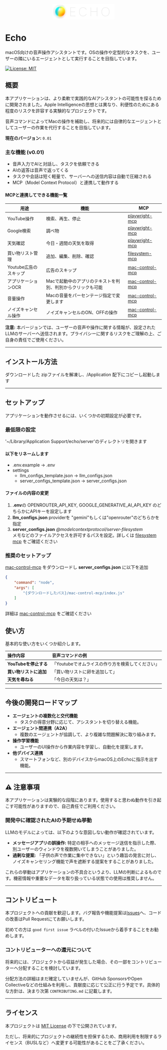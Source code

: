 <p align="center">
  <img src="docs/images/echo-logo.jpg" alt="Echo Logo" width="200">
</p>

# Echo

macOS向けの音声操作アシスタントです。OSの操作や定型的なタスクを、ユーザーの隣にいるエージェントとして実行することを目指しています。

[![License: MIT](https://img.shields.io/badge/License-MIT-yellow.svg)](https://opensource.org/licenses/MIT)

## 概要

本アプリケーションは、より柔軟で実践的なAIアシスタントの可能性を探るために開発されました。Apple Intelligenceの思想とは異なり、利便性のためにある程度のリスクを許容する実験的なプロジェクトです。

音声コマンドによってMacの操作を補助し、将来的には自律的なエージェントとしてユーザーの作業を代行することを目指しています。

**現在のバージョン:** `0.01`

### 主な機能 (v0.01)
* 音声入力でAIと対話し、タスクを依頼できる  
* AIの返答は音声で返ってくる  
* タスクや会話は短く軽量で、サーバーへの送信内容は自動で圧縮される  
* MCP（Model Context Protocol）と連携して動作する  

#### MCPと連携してできる機能一覧
| 用途             | 機能                            | MCP              |
|------------------|---------------------------------|------------------|
| YouTube操作       | 検索、再生、停止         | [playwright-mcp](https://github.com/microsoft/playwright-mcp) |
| Google検索           | 調べ物               | [playwright-mcp](https://github.com/microsoft/playwright-mcp) |
| 天気確認           | 今日・週間の天気を取得               | [playwright-mcp](https://github.com/microsoft/playwright-mcp) |
| 買い物リスト管理   | 追加、編集、削除、確認               | [filesystem-mcp](https://github.com/modelcontextprotocol/servers/tree/main/src/filesystem)     |
| Youtube広告のスキップ   | 広告のスキップ               | [mac-control-mcp](https://github.com/belcrod5/mac-control-mcp)     |
| アプリケーションOCR   | Macで起動中のアプリのテキストを判別、判別からクリックも可能               | [mac-control-mcp](https://github.com/belcrod5/mac-control-mcp)     |
| 音量操作   | Macの音量をパーセンテージ指定で変更します               | [mac-control-mcp](https://github.com/belcrod5/mac-control-mcp)     |
| ノイズキャンセル操作   | ノイズキャンセルのON、OFFの操作               | [mac-control-mcp](https://github.com/belcrod5/mac-control-mcp)     |


**注意:** 本バージョンでは、ユーザーの音声や操作に関する情報が、設定されたLLMのサーバーへ送信されます。プライバシーに関するリスクをご理解の上、ご自身の責任でご使用ください。

---

## インストール方法

ダウンロードした zipファイルを解凍し、/Application 配下にコピーし起動します

---

## セットアップ

アプリケーションを動作させるには、いくつかの初期設定が必要です。

### 最低限の設定
'~/Library/Application Support/echo/server'のディレクトリを開きます

#### 以下をリネームします
* .env.example → .env
* settings
    * llm_configs_template.json → llm_configs.json
    * server_configs_template.json → server_configs.json

#### ファイルの内容の変更
1. **.env**の OPENROUTER_API_KEY, GOOGLE_GENERATIVE_AI_API_KEY のどちらかにAPIキーを設定します
1. **llm_configs.json** providerを "gemini"もしくは"openrouter"のどちらかを指定
1. **server_configs.json** *@modelcontextprotocol/server-filesystem*<br />メモなどのファイルアクセスを許可するパスを設定。詳しくは [filesystem mcp](https://github.com/modelcontextprotocol/servers/tree/main/src/filesystem) をご確認ください

### 推奨のセットアップ
[mac-control-mcp](https://github.com/belcrod5/mac-control-mcp) をダウンロードし
**server_configs.json** に以下を追加
```json
{
    "command": "node",
    "args": [
        "{ダウンロードしたパス}/mac-control-mcp/index.js"
    ]
}
```
詳細は [mac-control-mcp](https://github.com/belcrod5/mac-control-mcp) をご確認ください

## 使い方

基本的な使い方をいくつか紹介します。

| 操作内容 | 音声コマンドの例 |
| :--- | :--- |
| **YouTubeを停止する** | 「Youtubeでオムライスの作り方を検索してください」 | 
| **買い物リストに追加** | 「買い物リストに卵を追加して」 | 
| **天気を尋ねる** | 「今日の天気は？」 | 


---

## 今後の開発ロードマップ

* **エージェントの複数化と交代機能**
    * タスクの得意分野に応じて、アシスタントを切り替える機能。
* **エージェント間連携（A2A）**
    * 複数のエージェントが協調して、より複雑な問題解決に取り組みます。
* **操作学習機能**
    * ユーザーのUI操作から作業内容を学習し、自動化を提案します。
* **他デバイス連携**
    * スマートフォンなど、別のデバイスからmacOS上のEchoに指示を出す機能。

---

## ⚠️ 注意事項

本アプリケーションは実験的な段階にあります。使用すると思わぬ動作を引き起こす可能性がありますので、自己責任でご利用ください。

### 開発中に確認されたAIの予期せぬ挙動

LLMのモデルによっては、以下のような意図しない動作が確認されています。

* **メッセージアプリの誤操作:** 特定の相手へのメッセージ送信を指示した際、別ユーザーのウィンドウを複数開いてしまうことがありました。
* **過剰な提案:** 「子供の声で作業に集中できない」という趣旨の発言に対し、ノイズキャンセリング機能で声を遮断する提案をすることがありました。

これらの挙動はアプリケーションの不具合というより、LLMの判断によるものです。機密情報や重要なデータを取り扱っている状態での使用は推奨しません。

---

## コントリビュート

本プロジェクトへの貢献を歓迎します。バグ報告や機能提案は[Issues](https://github.com/YOUR_USERNAME/echo/issues)へ、コードの改善はPull Requestにてお願いします。

初めての方は `good first issue` ラベルの付いたIssueから着手することをお勧めします。

### コントリビューターへの還元について

将来的には、プロジェクトから収益が発生した場合、その一部をコントリビューターへ分配することを検討しています。

分配方法の詳細はまだ確定していませんが、GitHub SponsorsやOpen Collectiveなどの仕組みを利用し、貢献度に応じて公正に行う予定です。具体的な方針は、決まり次第 `CONTRIBUTING.md` に記載します。

---

## ライセンス

本プロジェクトは [MIT License](LICENSE) の下で公開されています。

ただし、将来的にプロジェクトの継続性を担保するため、商用利用を制限するライセンス（BUSLなど）へ変更する可能性があることをご了承ください。